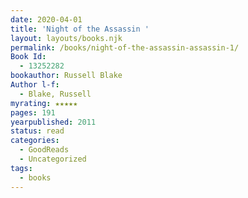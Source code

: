 ```yaml
---
date: 2020-04-01
title: 'Night of the Assassin '
layout: layouts/books.njk
permalink: /books/night-of-the-assassin-assassin-1/
Book Id:
  - 13252282
bookauthor: Russell Blake
Author l-f:
  - Blake, Russell
myrating: ★★★★★
pages: 191
yearpublished: 2011
status: read
categories:
  - GoodReads
  - Uncategorized
tags:
  - books
---
```

